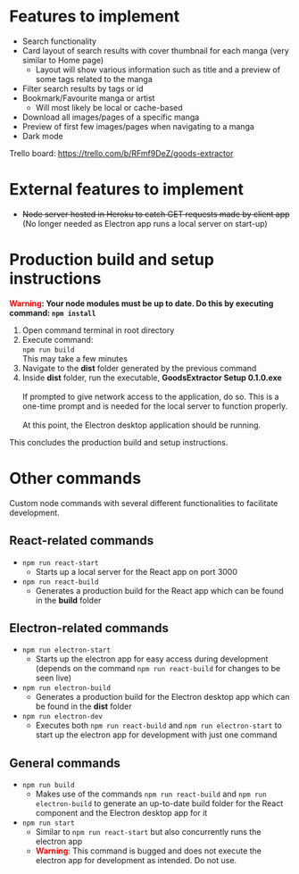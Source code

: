 # Features to implement

- Search functionality
- Card layout of search results with cover thumbnail for each manga (very similar to Home page)
  - Layout will show various information such as title and a preview of some tags related to the manga
- Filter search results by tags or id
- Bookmark/Favourite manga or artist
  - Will most likely be local or cache-based
- Download all images/pages of a specific manga
- Preview of first few images/pages when navigating to a manga
- Dark mode

Trello board: https://trello.com/b/RFmf9DeZ/goods-extractor

# External features to implement

- ~~Node server hosted in Heroku to catch GET requests made by client app~~ (No longer needed as Electron app runs a local server on start-up)

# Production build and setup instructions

<b><span style="color: red;">Warning</span>: Your node modules must be up to date. Do this by executing command: `npm install`</b>

1. Open command terminal in root directory
2. Execute command:
   <br>
   `npm run build`
   <br>
   This may take a few minutes
3. Navigate to the <b>dist</b> folder generated by the previous command
4. Inside <b>dist</b> folder, run the executable, <b>GoodsExtractor Setup 0.1.0.exe</b>
   <br>
   <br>
   If prompted to give network access to the application, do so. This is a one-time prompt and is needed for the local server to function properly.
   <br>
   <br>
   At this point, the Electron desktop application should be running.


This concludes the production build and setup instructions.

# Other commands
Custom node commands with several different functionalities to facilitate development.
## React-related commands
- `npm run react-start`
  - Starts up a local server for the React app on port 3000
- `npm run react-build`
  - Generates a production build for the React app which can be found in the <b>build</b> folder
## Electron-related commands
- `npm run electron-start`
  - Starts up the electron app for easy access during development (depends on the command `npm run react-build` for changes to be seen live)
- `npm run electron-build`
  - Generates a production build for the Electron desktop app which can be found in the <b>dist</b> folder
- `npm run electron-dev`
  - Executes both `npm run react-build` and `npm run electron-start` to start up the electron app for development with just one command
## General commands
- `npm run build`
  - Makes use of the commands `npm run react-build` and `npm run electron-build` to generate an up-to-date build folder for the React component and the Electron desktop app for it
- `npm run start`
  - Similar to `npm run react-start` but also concurrently runs the electron app
  - <span style="color: red;"><b>Warning</b></span>: This command is bugged and does not execute the electron app for development as intended. Do not use.
